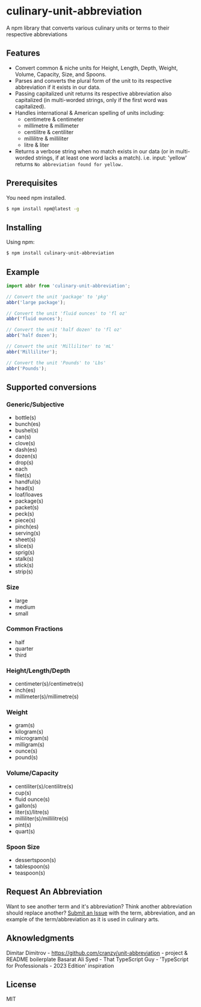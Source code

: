 # culinary-unit-abbreviation
A npm library that converts various culinary units or terms to their respective abbreviations

## Features

- Convert common & niche units for Height, Length, Depth, Weight, Volume, Capacity, Size, and Spoons.
- Parses and converts the plural form of the unit to its respective abbreviation if it exists in our data.
- Passing capitalized unit returns its respective abbreviation also capitalized (in multi-worded strings, only if the first word was capitalized).
- Handles international & American spelling of units including:
  * centimetre & centimeter
  * millimetre & millimeter
  * centilitre & centiliter
  * millilitre & milliliter
  * litre & liter
- Returns a verbose string when no match exists in our data (or in multi-worded strings, if at least one word lacks a match). i.e. input: 'yellow' returns `No abbreviation found for yellow.`


## Prerequisites 

You need npm installed.
```bash
$ npm install npm@latest -g
```

## Installing

Using npm:

```bash
$ npm install culinary-unit-abbreviation
```

## Example

```ts
import abbr from 'culinary-unit-abbreviation';

// Convert the unit 'package' to 'pkg'
abbr('large package');

// Convert the unit 'fluid ounces' to 'fl oz'
abbr('fluid ounces');

// Convert the unit 'half dozen' to 'fl oz'
abbr('half dozen');

// Convert the unit 'Milliliter' to 'mL'
abbr('Milliliter');

// Convert the unit 'Pounds' to 'Lbs'
abbr('Pounds');
```

## Supported conversions

### Generic/Subjective
  * bottle(s)
  * bunch(es)
  * bushel(s)
  * can(s)
  * clove(s)
  * dash(es)
  * dozen(s)
  * drop(s)
  * each
  * filet(s)
  * handful(s)
  * head(s)
  * loaf/loaves
  * package(s)
  * packet(s)
  * peck(s)
  * piece(s)
  * pinch(es)
  * serving(s)
  * sheet(s)
  * slice(s)
  * sprig(s)
  * stalk(s)
  * stick(s)
  * strip(s)

### Size
  * large
  * medium
  * small

### Common Fractions
  * half
  * quarter
  * third

### Height/Length/Depth
  * centimeter(s)/centimetre(s)
  * inch(es)
  * millimeter(s)/millimetre(s)

### Weight
  * gram(s)
  * kilogram(s)
  * microgram(s)
  * milligram(s)
  * ounce(s)
  * pound(s)

### Volume/Capacity
  * centiliter(s)/centilitre(s)
  * cup(s)
  * fluid ounce(s)
  * gallon(s)
  * liter(s)/litre(s)
  * milliliter(s)/millilitre(s)
  * pint(s)
  * quart(s)

### Spoon Size
  * dessertspoon(s)
  * tablespoon(s)
  * teaspoon(s)


## Request An Abbreviation
Want to see another term and it's abbreviation? Think another abbreviation should replace another?
[Submit an Issue](https://github.com/coren-frankel/culinary-unit-abbreviation/issues) with the term, abbreviation, and an example of the term/abbreviation as it is used in culinary arts. 

## Aknowledgments
Dimitar Dimitrov - https://github.com/cranzy/unit-abbreviation - project & README boilerplate
Basarat Ali Syed - That TypeScript Guy - 'TypeScript for Professionals - 2023 Edition' inspiration

## License
MIT
